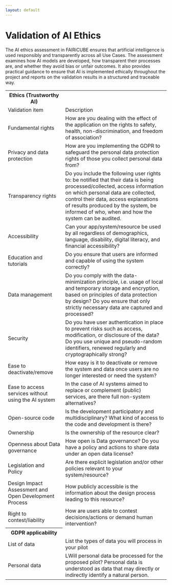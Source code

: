 ```yaml
---
layout: default
---
```


<h1 class="cards-page-title">Validation of AI Ethics</h1>

<div class="paragraph">
<p>
The AI ethics assessment in FAIRiCUBE ensures that artificial intelligence is used responsibly and transparently across all Use Cases. The assessment examines how AI models are developed, how transparent their processes are, and whether they avoid bias or unfair outcomes. It also provides practical guidance to ensure that AI is implemented ethically throughout the project and reports on the validation results in a structured and traceable way. 


 <table>
 <tr>
    <th>Ethics (Trustworthy AI)</th>
  </tr>
  <tr>
    <td>Validation item</td>
    <td>Description </td>
  </tr>
 

  <tr>
    <td>Fundamental rights</td>
    <td>How are you dealing with the effect of the application on the rights to safety, health, non-discrimination, and freedom of association?</td>
  </tr>
  <tr>
    <td>Privacy and data protection</td>
    <td>How are you implementing the GDPR to safeguard the personal data protection rights of those you collect personal data from?</td>
  </tr>
  <tr>
    <td>Transparency rights</td>
    <td>Do you include the following user rights to:
be notified that their data is being processed/collected,
access information on which personal data are collected,
control their data,
access explanations of results produced by the system,
be informed of who, when and how the system can be audited.
</td>
  </tr>
  <tr>
    <td>Accessibility</td>
    <td>Can your app/system/resource be used by all regardless of demographics, language, disability, digital literacy, and financial accessibility?</td>
  </tr>
  <tr>
    <td>Education and tutorials</td>
    <td>Do you ensure that users are informed and capable of using the system correctly?</td>
  </tr>
  <tr>
    <td>Data management</td>
    <td>Do you comply with the data-minimization principle, i.e. usage of local and temporary storage and encryption, based on principles of data protection by design? Do you ensure that only strictly necessary data are captured and processed?</td>
  </tr>
  <tr>
    <td>Security</td>
    <td>Do you have user authentication in place to prevent risks such as access, modification, or disclosure of the data? Do you use unique and pseudo-random identifiers, renewed regularly and cryptographically strong?</td>
  </tr>
  <tr>
    <td>Ease to deactivate/remove</td>
    <td>How easy is it to deactivate or remove the system and data once users are no longer interested or need the system?</td>
  </tr>
  <tr>
    <td>Ease to access services without using the AI system</td>
    <td>In the case of AI systems aimed to replace or complement (public) services, are there full non-system alternatives?</td>
  </tr>
  <tr>
    <td>Open-source code </td>
    <td>Is the development participatory and multidisciplinary? What kind of access to the code and development is there?</td>
  </tr>
  <tr>
    <td>Ownership</td>
    <td>Is the ownership of the resource clear?</td>
  </tr>
  <tr>
    <td>Openness about Data governance</td>
    <td>How open is Data governance? Do you have a policy and actions to share data under an open data license?</td>
  </tr>
  <tr>
    <td>Legislation and Policy</td>
    <td>Are there explicit legislation and/or other policies relevant to your system/resource?</td>
  </tr>
  <tr>
    <td>Design Impact Assessment and Open Development Process</td>
    <td>How publicly accessible is the information about the design process leading to this resource?</td>
  </tr>
 <tr>
    <td>Right to contest/liability</td>
    <td>How are users able to contest decisions/actions or demand human intervention?</td>
  </tr>

  <tr>
    <th>GDPR applicability</th>
  </tr>

  <tr>
    <td>List of data</td>
    <td>List the types of data you will process in your pilot</td>
  </tr>
  <tr>
    <td>Personal data</td>
    <td>LWill personal data be processed for the proposed pilot? Personal data is understood as data that may directly or indirectly identify a natural person.</td>
  </tr>
</table> 

</p>
</div>
